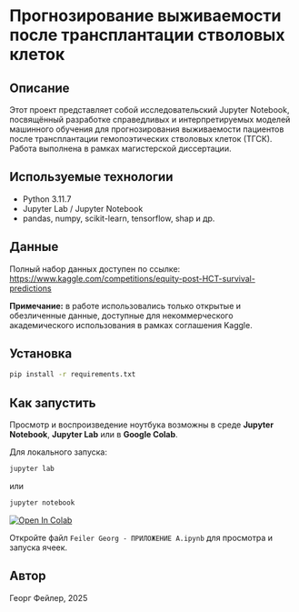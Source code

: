 # Прогнозирование выживаемости после трансплантации стволовых клеток

## Описание
Этот проект представляет собой исследовательский Jupyter Notebook, посвящённый разработке справедливых и интерпретируемых моделей машинного обучения для прогнозирования выживаемости пациентов после трансплантации гемопоэтических стволовых клеток (ТГСК). Работа выполнена в рамках магистерской диссертации.

## Используемые технологии
- Python 3.11.7
- Jupyter Lab / Jupyter Notebook
- pandas, numpy, scikit-learn, tensorflow, shap и др.

## Данные
Полный набор данных доступен по ссылке:  
https://www.kaggle.com/competitions/equity-post-HCT-survival-predictions

**Примечание:** в работе использовались только открытые и обезличенные данные, доступные для некоммерческого академического использования в рамках соглашения Kaggle.

## Установка
```bash
pip install -r requirements.txt
```

## Как запустить

Просмотр и воспроизведение ноутбука возможны в среде **Jupyter Notebook**, **Jupyter Lab** или в **Google Colab**.

Для локального запуска:
```bash
jupyter lab
```
или
```bash
jupyter notebook
```

[![Open In Colab](https://colab.research.google.com/assets/colab-badge.svg)](https://colab.research.google.com/github/GeorgFeiler/hct-survival-ml/blob/main/Feiler%20Georg%20-%20ПРИЛОЖЕНИЕ%20А.ipynb)

Откройте файл `Feiler Georg - ПРИЛОЖЕНИЕ А.ipynb` для просмотра и запуска ячеек.

## Автор
Георг Фейлер, 2025
